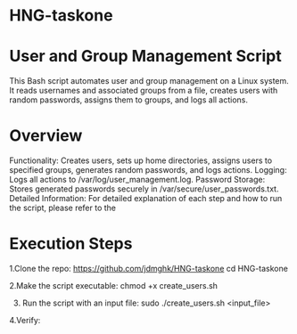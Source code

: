 # HNG-taskone
# User and Group Management Script
This Bash script automates user and group management on a Linux system. It reads usernames and associated groups from a file, creates users with random passwords, assigns them to groups, and logs all actions.

# Overview
Functionality: Creates users, sets up home directories, assigns users to specified groups, generates random passwords, and logs actions.
Logging: Logs all actions to /var/log/user_management.log.
Password Storage: Stores generated passwords securely in /var/secure/user_passwords.txt.
Detailed Information: For detailed explanation of each step and how to run the script, please refer to the 

# Execution Steps
1.Clone the repo: https://github.com/jdmghk/HNG-taskone
cd HNG-taskone

2.Make the script executable:
chmod +x create_users.sh

3. Run the script with an input file:
   sudo ./create_users.sh <input_file>

4.Verify:

